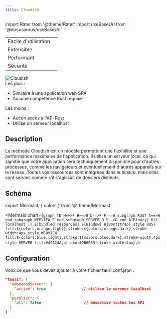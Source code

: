 ```yaml
---
title: Cloudish
---
```


import Rater from '@theme/Rater' import useBaseUrl from '@docusaurus/useBaseUrl'

<div className="row">
  <div className="col col--4">
    <table>
      <tr>
        <td>Facile d'utilisation</td>
        <td><Rater value="5"/></td>
      </tr>
      <tr>
        <td>Extensible</td>
        <td><Rater value="3"/></td>
      </tr>
      <tr>
        <td>Performant</td>
        <td><Rater value="3"/></td>
      </tr>
      <tr>
        <td>Sécurité</td>
        <td><Rater value="2"/></td>
      </tr>
    </table>
  </div>
  <div className="col col--4 pattern-logo">
    <img src="{useBaseUrl('img/patterns/Cloudish.png')}" alt="Cloudish" />
  </div>
    <div className="col col--4">
    Les plus :
    <ul>
      <li>Similaire à une application web SPA</li>
      <li>Aucune compétence Rust requise</li>
    </ul>
    Les moins :
    <ul>
      <li>Aucun accès à l'API Rust</li>
      <li>Utilise un serveur localhost</li>
    </ul>
  </div>
</div>

## Description

La méthode Cloudish est un modèle permettant une flexibilité et une performance maximales de l'application. Il utilise un serveur local, ce qui signifie que votre application sera techniquement disponible pour d'autres processus, comme les navigateurs et éventuellement d'autres appareils sur le réseau. Toutes vos ressources sont intégrées dans le binaire, mais elles sont servies comme s'il s'agissait de dossiers distincts.

## Schéma

import Mermaid, { colors } from '@theme/Mermaid'

<Mermaid chart={`graph TD H==>F H==>D D-->F F-->D subgraph RUST A==>H end subgraph WEBVIEW F end subgraph SERVER D E-->D end A[Binary] D(( localhost )) E[bundled resources] F[Window] H{Bootstrap} style RUST fill:${colors.orange.light},stroke:${colors.orange.dark},stroke-width:4px style WEBVIEW fill:${colors.blue.light},stroke:${colors.blue.dark},stroke-width:4px style SERVER fill:#49A24A,stroke:#2B6063,stroke-width:4px`} />


## Configuration

Voici ce que vous devez ajouter à votre fichier tauri.conf.json :
```json
"tauri": {
  "embeddedServer": {
    "active": true                // utilise le serveur localhost
  },
  "permlist": {
    "all": false                   // désactive toutes les API
  }
}

```